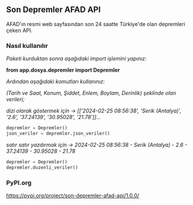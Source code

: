 ## Son Depremler AFAD API
AFAD'ın resmi web sayfasından son 24 saatte Türkiye'de olan depremleri çeken API.

### Nasıl kullanılır
_Paketi kurduktan sonra aşağıdaki import işlemini yapınız:_ <br>

**from app.dosya.depremler import Depremler**<br>

_Ardından aşağıdaki komutları kullanınız:_<br>

_(Tarih ve Saat, Konum, Şiddet, Enlem, Boylam, Derinlik) şeklinde olan verileri;_<br>

_dizi olarak göstermek için -> [['2024-02-25 08:56:38', 'Serik (Antalya)', '2.6', '37.24139', '30.95028', '21.78']]..._<br>

```python
depremler = Depremler()
json_veriler = depremler.json_veriler()
```

_satır satır yazdırmak için -> 2024-02-25 08:56:38 - Serik (Antalya) - 2.6 - 37.24139 - 30.95028 - 21.78_<br>

```python
depremler = Depremler()
depremler.duzenli_veriler()
```

### PyPI.org
https://pypi.org/project/son-depremler-afad-api/1.0.0/
